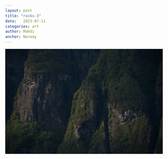 ```yaml
---
layout: post
title: "rocks-3"
date:   2023-07-11
categories: art
author: Mahdi
anchor: Norway
---
```


![rocks-3](/img/arts/norway-2023/rocks-3.jpg)
